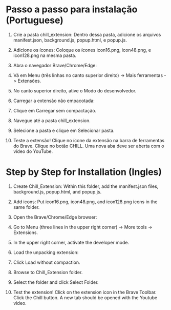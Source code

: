 <h1> Passo a passo para instalação (Portuguese) </h1>

1. Crie a pasta chill_extension: Dentro dessa pasta, adicione os arquivos manifest.json, background.js, popup.html, e popup.js.

2. Adicione os ícones: Coloque os ícones icon16.png, icon48.png, e icon128.png na mesma pasta.

3. Abra o navegador Brave/Chrome/Edge:

4. Vá em Menu (três linhas no canto superior direito) -> Mais ferramentas -> Extensões.

5. No canto superior direito, ative o Modo do desenvolvedor.

6. Carregar a extensão não empacotada:

7. Clique em Carregar sem compactação.
   
9. Navegue até a pasta chill_extension.
    
11. Selecione a pasta e clique em Selecionar pasta.

12. Teste a extensão!
Clique no ícone da extensão na barra de ferramentas do Brave.
Clique no botão CHILL.
Uma nova aba deve ser aberta com o vídeo do YouTube.

<h1> Step by Step for Installation (Ingles) </h1>

1. Create Chill_Extension: Within this folder, add the manifest.json files, background.js, popup.html, and popup.js.

2. Add icons: Put icon16.png, icon48.png, and icon128.png icons in the same folder.

3. Open the Brave/Chrome/Edge browser:

4. Go to Menu (three lines in the upper right corner) -> More tools -> Extensions.

5. In the upper right corner, activate the developer mode.

6. Load the unpacking extension:

7. Click Load without compaction.
   
9. Browse to Chill_Extension folder.
    
11. Select the folder and click Select Folder.

12. Test the extension!
Click on the extension icon in the Brave Toolbar.
Click the Chill button.
A new tab should be opened with the Youtube video.
